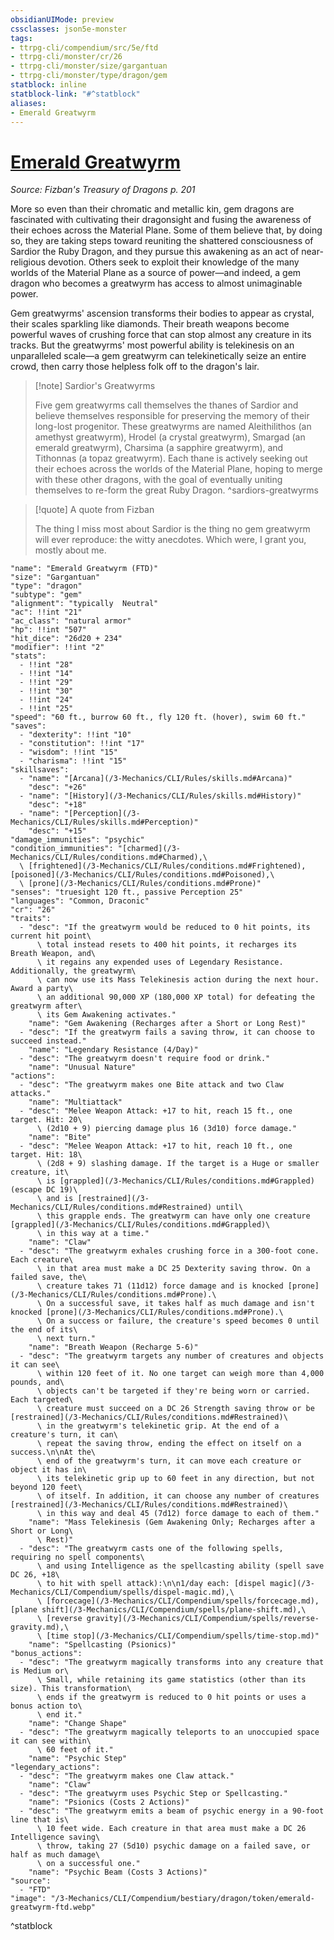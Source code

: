 ```yaml
---
obsidianUIMode: preview
cssclasses: json5e-monster
tags:
- ttrpg-cli/compendium/src/5e/ftd
- ttrpg-cli/monster/cr/26
- ttrpg-cli/monster/size/gargantuan
- ttrpg-cli/monster/type/dragon/gem
statblock: inline
statblock-link: "#^statblock"
aliases:
- Emerald Greatwyrm
---
```

# [Emerald Greatwyrm](3-Mechanics\CLI\Compendium\bestiary\dragon/emerald-greatwyrm-ftd.md)
*Source: Fizban's Treasury of Dragons p. 201*  

More so even than their chromatic and metallic kin, gem dragons are fascinated with cultivating their dragonsight and fusing the awareness of their echoes across the Material Plane. Some of them believe that, by doing so, they are taking steps toward reuniting the shattered consciousness of Sardior the Ruby Dragon, and they pursue this awakening as an act of near-religious devotion. Others seek to exploit their knowledge of the many worlds of the Material Plane as a source of power—and indeed, a gem dragon who becomes a greatwyrm has access to almost unimaginable power.

Gem greatwyrms' ascension transforms their bodies to appear as crystal, their scales sparkling like diamonds. Their breath weapons become powerful waves of crushing force that can stop almost any creature in its tracks. But the greatwyrms' most powerful ability is telekinesis on an unparalleled scale—a gem greatwyrm can telekinetically seize an entire crowd, then carry those helpless folk off to the dragon's lair.

> [!note] Sardior's Greatwyrms
> 
> Five gem greatwyrms call themselves the thanes of Sardior and believe themselves responsible for preserving the memory of their long-lost progenitor. These greatwyrms are named Aleithilithos (an amethyst greatwyrm), Hrodel (a crystal greatwyrm), Smargad (an emerald greatwyrm), Charsima (a sapphire greatwyrm), and Tithonnas (a topaz greatwyrm). Each thane is actively seeking out their echoes across the worlds of the Material Plane, hoping to merge with these other dragons, with the goal of eventually uniting themselves to re-form the great Ruby Dragon.
^sardiors-greatwyrms

> [!quote] A quote from Fizban  
> 
> The thing I miss most about Sardior is the thing no gem greatwyrm will ever reproduce: the witty anecdotes. Which were, I grant you, mostly about me.


```statblock
"name": "Emerald Greatwyrm (FTD)"
"size": "Gargantuan"
"type": "dragon"
"subtype": "gem"
"alignment": "typically  Neutral"
"ac": !!int "21"
"ac_class": "natural armor"
"hp": !!int "507"
"hit_dice": "26d20 + 234"
"modifier": !!int "2"
"stats":
  - !!int "28"
  - !!int "14"
  - !!int "29"
  - !!int "30"
  - !!int "24"
  - !!int "25"
"speed": "60 ft., burrow 60 ft., fly 120 ft. (hover), swim 60 ft."
"saves":
  - "dexterity": !!int "10"
  - "constitution": !!int "17"
  - "wisdom": !!int "15"
  - "charisma": !!int "15"
"skillsaves":
  - "name": "[Arcana](/3-Mechanics/CLI/Rules/skills.md#Arcana)"
    "desc": "+26"
  - "name": "[History](/3-Mechanics/CLI/Rules/skills.md#History)"
    "desc": "+18"
  - "name": "[Perception](/3-Mechanics/CLI/Rules/skills.md#Perception)"
    "desc": "+15"
"damage_immunities": "psychic"
"condition_immunities": "[charmed](/3-Mechanics/CLI/Rules/conditions.md#Charmed),\
  \ [frightened](/3-Mechanics/CLI/Rules/conditions.md#Frightened), [poisoned](/3-Mechanics/CLI/Rules/conditions.md#Poisoned),\
  \ [prone](/3-Mechanics/CLI/Rules/conditions.md#Prone)"
"senses": "truesight 120 ft., passive Perception 25"
"languages": "Common, Draconic"
"cr": "26"
"traits":
  - "desc": "If the greatwyrm would be reduced to 0 hit points, its current hit point\
      \ total instead resets to 400 hit points, it recharges its Breath Weapon, and\
      \ it regains any expended uses of Legendary Resistance. Additionally, the greatwyrm\
      \ can now use its Mass Telekinesis action during the next hour. Award a party\
      \ an additional 90,000 XP (180,000 XP total) for defeating the greatwyrm after\
      \ its Gem Awakening activates."
    "name": "Gem Awakening (Recharges after a Short or Long Rest)"
  - "desc": "If the greatwyrm fails a saving throw, it can choose to succeed instead."
    "name": "Legendary Resistance (4/Day)"
  - "desc": "The greatwyrm doesn't require food or drink."
    "name": "Unusual Nature"
"actions":
  - "desc": "The greatwyrm makes one Bite attack and two Claw attacks."
    "name": "Multiattack"
  - "desc": "Melee Weapon Attack: +17 to hit, reach 15 ft., one target. Hit: 20\
      \ (2d10 + 9) piercing damage plus 16 (3d10) force damage."
    "name": "Bite"
  - "desc": "Melee Weapon Attack: +17 to hit, reach 10 ft., one target. Hit: 18\
      \ (2d8 + 9) slashing damage. If the target is a Huge or smaller creature, it\
      \ is [grappled](/3-Mechanics/CLI/Rules/conditions.md#Grappled) (escape DC 19)\
      \ and is [restrained](/3-Mechanics/CLI/Rules/conditions.md#Restrained) until\
      \ this grapple ends. The greatwyrm can have only one creature [grappled](/3-Mechanics/CLI/Rules/conditions.md#Grappled)\
      \ in this way at a time."
    "name": "Claw"
  - "desc": "The greatwyrm exhales crushing force in a 300-foot cone. Each creature\
      \ in that area must make a DC 25 Dexterity saving throw. On a failed save, the\
      \ creature takes 71 (11d12) force damage and is knocked [prone](/3-Mechanics/CLI/Rules/conditions.md#Prone).\
      \ On a successful save, it takes half as much damage and isn't knocked [prone](/3-Mechanics/CLI/Rules/conditions.md#Prone).\
      \ On a success or failure, the creature's speed becomes 0 until the end of its\
      \ next turn."
    "name": "Breath Weapon (Recharge 5-6)"
  - "desc": "The greatwyrm targets any number of creatures and objects it can see\
      \ within 120 feet of it. No one target can weigh more than 4,000 pounds, and\
      \ objects can't be targeted if they're being worn or carried. Each targeted\
      \ creature must succeed on a DC 26 Strength saving throw or be [restrained](/3-Mechanics/CLI/Rules/conditions.md#Restrained)\
      \ in the greatwyrm's telekinetic grip. At the end of a creature's turn, it can\
      \ repeat the saving throw, ending the effect on itself on a success.\n\nAt the\
      \ end of the greatwyrm's turn, it can move each creature or object it has in\
      \ its telekinetic grip up to 60 feet in any direction, but not beyond 120 feet\
      \ of itself. In addition, it can choose any number of creatures [restrained](/3-Mechanics/CLI/Rules/conditions.md#Restrained)\
      \ in this way and deal 45 (7d12) force damage to each of them."
    "name": "Mass Telekinesis (Gem Awakening Only; Recharges after a Short or Long\
      \ Rest)"
  - "desc": "The greatwyrm casts one of the following spells, requiring no spell components\
      \ and using Intelligence as the spellcasting ability (spell save DC 26, +18\
      \ to hit with spell attack):\n\n1/day each: [dispel magic](/3-Mechanics/CLI/Compendium/spells/dispel-magic.md),\
      \ [forcecage](/3-Mechanics/CLI/Compendium/spells/forcecage.md), [plane shift](/3-Mechanics/CLI/Compendium/spells/plane-shift.md),\
      \ [reverse gravity](/3-Mechanics/CLI/Compendium/spells/reverse-gravity.md),\
      \ [time stop](/3-Mechanics/CLI/Compendium/spells/time-stop.md)"
    "name": "Spellcasting (Psionics)"
"bonus_actions":
  - "desc": "The greatwyrm magically transforms into any creature that is Medium or\
      \ Small, while retaining its game statistics (other than its size). This transformation\
      \ ends if the greatwyrm is reduced to 0 hit points or uses a bonus action to\
      \ end it."
    "name": "Change Shape"
  - "desc": "The greatwyrm magically teleports to an unoccupied space it can see within\
      \ 60 feet of it."
    "name": "Psychic Step"
"legendary_actions":
  - "desc": "The greatwyrm makes one Claw attack."
    "name": "Claw"
  - "desc": "The greatwyrm uses Psychic Step or Spellcasting."
    "name": "Psionics (Costs 2 Actions)"
  - "desc": "The greatwyrm emits a beam of psychic energy in a 90-foot line that is\
      \ 10 feet wide. Each creature in that area must make a DC 26 Intelligence saving\
      \ throw, taking 27 (5d10) psychic damage on a failed save, or half as much damage\
      \ on a successful one."
    "name": "Psychic Beam (Costs 3 Actions)"
"source":
  - "FTD"
"image": "/3-Mechanics/CLI/Compendium/bestiary/dragon/token/emerald-greatwyrm-ftd.webp"
```
^statblock